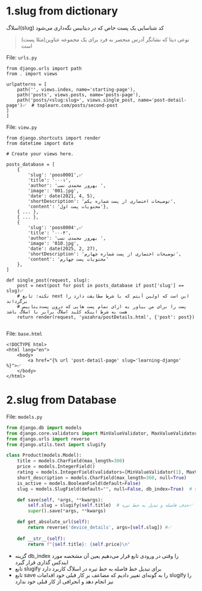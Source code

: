 # 1.slug from dictionary
اسلاگ(slug) کد شناسایی یک پست خاص که در دیتابیس نگه‌داری می‌شود
> نوعی دیتا که نشانگر آدرس منحصر به فرد برای یک مجموعه عناوین(مثلا پست) است

File: `urls.py`

```
from django.urls import path
from . import views

urlpatterns = [
    path('', views.index, name='starting-page'),
    path('posts', views.posts, name='posts-page'),
    path('posts/<slug:slug>', views.single_post, name='post-detail-page')✅️  # toplearn.com/posts/second-post
]
]
```
File: `view.py`

```    
from django.shortcuts import render
from datetime import date

# Create your views here.

posts_database = [
    {
        'slug': 'poos0001',✅️
        'title': '۰۰۰۱',
        'author': 'بهروز محمدی نسب ',
        'image': '001.jpg',
        'date': date(2021, 4, 5),
        'shortDescription': 'توضیحات اختصاری از پست شماره یکم',
        'content': 'محتویات پست اول'},
    { ... },
    { ... },
    {
        'slug': 'poos0004',✅️
        'title': '۰۰۰۴',
        'author': 'بهروز محمدی نسب ',
        'image': '010.jpg',
        'date': date(2025, 2, 27),
        'shortDescription': 'توضیحات اختصاری از پست شماره چهارم',
        'content': 'محتویات پست چهارم'
    },
]

def single_post(request, slug):
    post = next(post for post in posts_database if post['slug'] == slug)✅️ 
    # نکته: تابع next این است که اولین آیتم که با شرط مطابقت دارد را برگرداند
    # پست را برای من بیاور به ازای تمام پست هایی که درون پست‌دیتابیس هست به شرط اینکه کلید اسلاگ برابر با اسلاگ باشد
    return render(request, 'yazahra/postDetails.html', {'post': post})
    
```


File: `base.html`

```
<!DOCTYPE html>
<html lang="en">
    <body>
        <a href="{% url 'post-detail-page' slug='learning-django' %}">✅️
    </body>
</html>
```



# 2.slug from Database

File: `models.py`

```python
from django.db import models
from django.core.validators import MinValueValidator, MaxValueValidator
from django.urls import reverse
from django.utils.text import slugify

class Product(models.Model):
    title = models.CharField(max_length=300)
    price = models.IntegerField()
    rating = models.IntegerField(validators=[MinValueValidator(1), MaxValueValidator(5)], default=0)
    short_description = models.CharField(max_length=360, null=True)
    is_active = models.BooleanField(default=False)
    slug = models.SlugField(default="", null=False, db_index=True)  # samsung galaxy s10 => samsung-galaxy-s10✅️

    def save(self, *args, **kwargs):
        self.slug = slugify(self.title)  # حذف فاصله و تبدیل به خط تیره✅️
        super().save(*args, **kwargs)

    def get_absolute_url(self):
        return reverse('device_details', args=[self.slug]) #✅️
    
    def __str__(self):
        return f"{self.title}: {self.price}\n"

```
*  گزینه db_index را وقتی در ورودی تابع قرار می‌دهیم یعین آن مشخصه مورد ایندکس گذاری قرار گیرد
* تابع slugify برای تبدیل خط فاصله به خط تیره در اسلاگ کاربرد دارد
* تابع save را به گونه‌ای تغییر دادیم که مضاعف بر کار قبلی خود اقدامات slugify را نیز انجام دهد و انحرافی از کار قبلی خود ندارد 